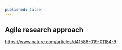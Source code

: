 ```yaml
---
published: false
---
```

## Agile research approach

https://www.nature.com/articles/d41586-019-01184-9